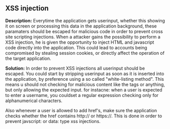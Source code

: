 
XSS injection
-------

**Description:**
Everytime the application gets userinput, whether this showing it on screen or processing this data in the application
background, these paramaters should be escaped for malicious code in order to prevent cross site scripting injections.
When a attacker gains the possibility to perform a XSS injection, he is given the opportunity to inject HTML and javascript
code directly into the application. This could lead to accounts being compromised by stealing session cookies, or directly affect
the operation of the target application.



**Solution:**
In order to prevent XSS injections all userinput should be escaped. You could start by stripping userinput as soon as it is
inserted into the application, by preference using a so called "white-listing method". This means u should not checking for
malicious content like the tags or anything, but only allowing the expected input. for instacne: when a user is
expected to enter a username, you couldset a regular expression checking only for alphanumerical characters.

Also whenever a user is allowed to add href's, make sure the application checks whether the href contains http:// or https://. This is done in order to prevent javscript: or data: type xss injections. 

	